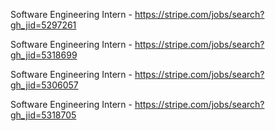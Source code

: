 Software Engineering Intern - https://stripe.com/jobs/search?gh_jid=5297261

Software Engineering Intern - https://stripe.com/jobs/search?gh_jid=5318699

Software Engineering Intern - https://stripe.com/jobs/search?gh_jid=5306057

Software Engineering Intern - https://stripe.com/jobs/search?gh_jid=5318705

